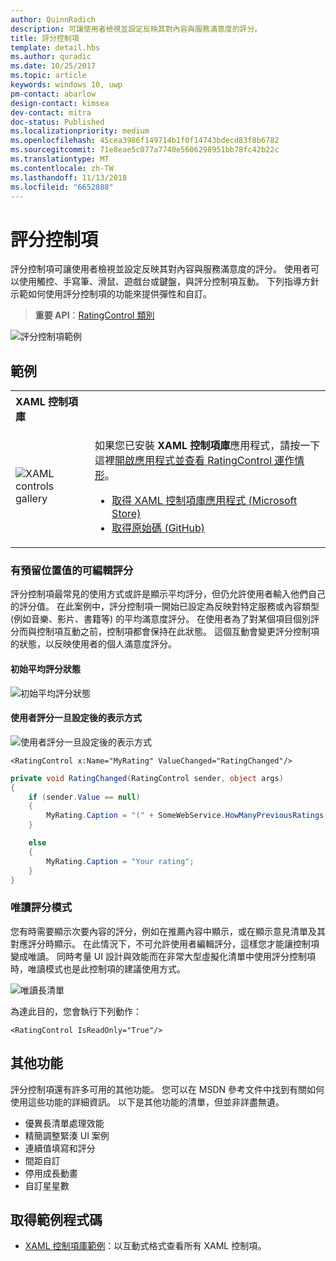 ```yaml
---
author: QuinnRadich
description: 可讓使用者檢視並設定反映其對內容與服務滿意度的評分。
title: 評分控制項
template: detail.hbs
ms.author: quradic
ms.date: 10/25/2017
ms.topic: article
keywords: windows 10, uwp
pm-contact: abarlow
design-contact: kimsea
dev-contact: mitra
doc-status: Published
ms.localizationpriority: medium
ms.openlocfilehash: 45cea3986f149714b1f0f14743bdecd83f8b6782
ms.sourcegitcommit: 71e8eae5c077a7740e5606298951bb78fc42b22c
ms.translationtype: MT
ms.contentlocale: zh-TW
ms.lasthandoff: 11/13/2018
ms.locfileid: "6652888"
---
```

# <a name="rating-control"></a>評分控制項

評分控制項可讓使用者檢視並設定反映其對內容與服務滿意度的評分。 使用者可以使用觸控、手寫筆、滑鼠、遊戲台或鍵盤，與評分控制項互動。 下列指導方針示範如何使用評分控制項的功能來提供彈性和自訂。

> **重要 API**：[RatingControl 類別](https://docs.microsoft.com/uwp/api/windows.ui.xaml.controls.ratingcontrol)

![評分控制項範例](images/rating_rs2_doc_ratings_intro.png)

## <a name="examples"></a>範例

<table>
<th align="left">XAML 控制項庫<th>
<tr>
<td><img src="images/xaml-controls-gallery-sm.png" alt="XAML controls gallery"></img></td>
<td>
    <p>如果您已安裝 <strong style="font-weight: semi-bold">XAML 控制項庫</strong>應用程式，請按一下這裡<a href="xamlcontrolsgallery:/item/RatingControl">開啟應用程式並查看 RatingControl 運作情形</a>。</p>
    <ul>
    <li><a href="https://www.microsoft.com/store/productId/9MSVH128X2ZT">取得 XAML 控制項庫應用程式 (Microsoft Store)</a></li>
    <li><a href="https://github.com/Microsoft/Windows-universal-samples/tree/master/Samples/XamlUIBasics">取得原始碼 (GitHub)</a></li>
    </ul>
</td>
</tr>
</table>

### <a name="editable-rating-with-placeholder-value"></a>有預留位置值的可編輯評分

評分控制項最常見的使用方式或許是顯示平均評分，但仍允許使用者輸入他們自己的評分值。 在此案例中，評分控制項一開始已設定為反映對特定服務或內容類型 (例如音樂、影片、書籍等) 的平均滿意度評分。 在使用者為了對某個項目個別評分而與控制項互動之前，控制項都會保持在此狀態。 這個互動會變更評分控制項的狀態，以反映使用者的個人滿意度評分。

#### <a name="initial-average-rating-state"></a>初始平均評分狀態
![初始平均評分狀態](images/rating_rs2_doc_movie_aggregate.png)

#### <a name="representation-of-user-rating-once-set"></a>使用者評分一旦設定後的表示方式

![使用者評分一旦設定後的表示方式](images/rating_rs2_doc_movie_user.png)

```XAML
<RatingControl x:Name="MyRating" ValueChanged="RatingChanged"/>
```

```csharp
private void RatingChanged(RatingControl sender, object args)
{
    if (sender.Value == null)
    {
        MyRating.Caption = "(" + SomeWebService.HowManyPreviousRatings() + ")";
    }

    else
    {
        MyRating.Caption = "Your rating";
    }
}
```

### <a name="read-only-rating-mode"></a>唯讀評分模式

您有時需要顯示次要內容的評分，例如在推薦內容中顯示，或在顯示意見清單及其對應評分時顯示。 在此情況下，不可允許使用者編輯評分，這樣您才能讓控制項變成唯讀。
同時考量 UI 設計與效能而在非常大型虛擬化清單中使用評分控制項時，唯讀模式也是此控制項的建議使用方式。

![唯讀長清單](images/rating_rs2_doc_reviews.png)

為達此目的，您會執行下列動作：

```XAML
<RatingControl IsReadOnly="True"/>
```

## <a name="additional-functionality"></a>其他功能

評分控制項還有許多可用的其他功能。 您可以在 MSDN 參考文件中找到有關如何使用這些功能的詳細資訊。
以下是其他功能的清單，但並非詳盡無遺。
-   優異長清單處理效能
-   精簡調整緊湊 UI 案例
-   連續值填寫和評分
-   間距自訂
-   停用成長動畫
-   自訂星星數

## <a name="get-the-sample-code"></a>取得範例程式碼

- [XAML 控制項庫範例](https://github.com/Microsoft/Windows-universal-samples/tree/master/Samples/XamlUIBasics)：以互動式格式查看所有 XAML 控制項。